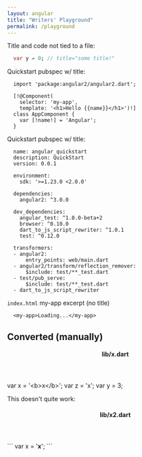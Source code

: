 ```yaml
---
layout: angular
title: "Writers' Playground"
permalink: /playground
---
```


Title and code not tied to a file:
<?code-excerpt title="some title!"?>
```dart
  var y = 0; // title="some title!"
```

Quickstart pubspec w/ title:
<?code-excerpt "quickstart/lib/app_component.dart" title?>
```
  import 'package:angular2/angular2.dart';

  [!@Component(
    selector: 'my-app',
    template: '<h1>Hello {{name}}</h1>')!]
  class AppComponent {
    var [!name!] = 'Angular';
  }
```

<?code-excerpt path-base="quickstart"?>

Quickstart pubspec w/ title:
<?code-excerpt "pubspec.yaml" title?>
```
  name: angular_quickstart
  description: QuickStart
  version: 0.0.1

  environment:
    sdk: '>=1.23.0 <2.0.0'

  dependencies:
    angular2: ^3.0.0

  dev_dependencies:
    angular_test: ^1.0.0-beta+2
    browser: ^0.10.0
    dart_to_js_script_rewriter: ^1.0.1
    test: ^0.12.0

  transformers:
  - angular2:
      entry_points: web/main.dart
  - angular2/transform/reflection_remover:
      $include: test/**_test.dart
  - test/pub_serve:
      $include: test/**_test.dart
  - dart_to_js_script_rewriter
```

`index.html` my-app excerpt (no title)
<?code-excerpt "web/index.html (my-app)"?>
```
  <my-app>Loading...</my-app>
```

## Converted (manually)

<div class="code-example">
<header><h4>lib/x.dart</h4></header>
<code-example language="dart">  var x = '&lt;b&gt;x&lt;/b&gt;';
<span class="highlight">  var z = 'x';
  var y = 3;</span>
</code-example>
</div>

This doesn't quite work:

<div class="code-example">
<header><h4>lib/x2.dart</h4></header>
<div code-example language="dart" markdown="1">
```
  var x = '<b>x</b>';
```
</div>
</div>
